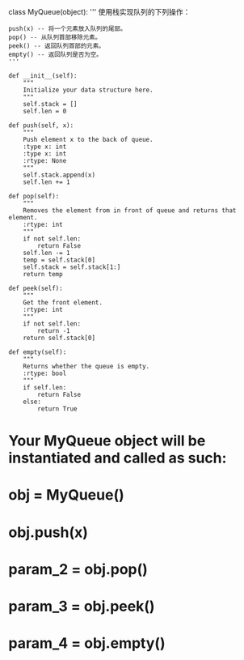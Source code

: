 class MyQueue(object):
    '''
    使用栈实现队列的下列操作：

    push(x) -- 将一个元素放入队列的尾部。
    pop() -- 从队列首部移除元素。
    peek() -- 返回队列首部的元素。
    empty() -- 返回队列是否为空。
    '''

    def __init__(self):
        """
        Initialize your data structure here.
        """
        self.stack = []
        self.len = 0

    def push(self, x):
        """
        Push element x to the back of queue.
        :type x: int
        :type x: int
        :rtype: None
        """
        self.stack.append(x)
        self.len += 1

    def pop(self):
        """
        Removes the element from in front of queue and returns that element.
        :rtype: int
        """
        if not self.len:
            return False
        self.len -= 1
        temp = self.stack[0]
        self.stack = self.stack[1:]
        return temp

    def peek(self):
        """
        Get the front element.
        :rtype: int
        """
        if not self.len:
            return -1
        return self.stack[0]

    def empty(self):
        """
        Returns whether the queue is empty.
        :rtype: bool
        """
        if self.len:
            return False
        else:
            return True


# Your MyQueue object will be instantiated and called as such:
# obj = MyQueue()
# obj.push(x)
# param_2 = obj.pop()
# param_3 = obj.peek()
# param_4 = obj.empty()
